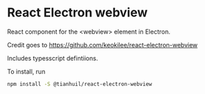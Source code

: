 React Electron webview
=============================

React component for the &lt;webview&gt; element in Electron.

Credit goes to https://github.com/keokilee/react-electron-webview

Includes typesscript defintiions.

To install, run
```bash
npm install -S @tianhuil/react-electron-webview
```
